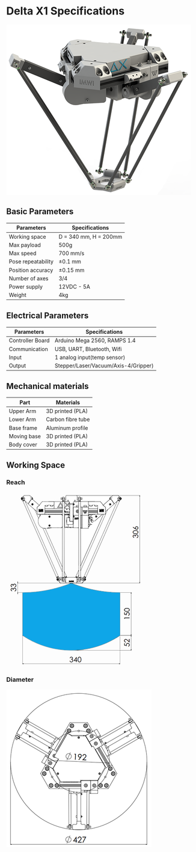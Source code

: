 # Delta X1 Specifications

![deltax1](https://raw.githubusercontent.com/deltaxrobot/Delta-X-Docs/gh-pages/images/deltax1.png)

## Basic Parameters

|Parameters                   | Specifications      |
|-----------------------------|---------------------|
|Working space                |D = 340 mm, H = 200mm|
|Max payload                  |500g                 |
|Max speed                    |700 mm/s             |
|Pose repeatability           |±0.1 mm              |
|Position accuracy            |±0.15 mm             |
|Number of axes               |3/4                  |
|Power supply                 |12VDC - 5A           |
|Weight                       |4kg                  |

## Electrical Parameters

|Parameters                   | Specifications      |
|-----------------------------|---------------------|
|Controller Board             |Arduino Mega 2560, RAMPS 1.4|
|Communication                |USB, UART, Bluetooth, Wifi  |
|Input                        |1 analog input(temp sensor) |
|Output                       |Stepper/Laser/Vacuum/Axis-4/Gripper)|

## Mechanical materials

|Part                         | Materials           |
|-----------------------------|---------------------|
|Upper Arm                    |3D printed (PLA)     |
|Lower Arm                    |Carbon fibre tube    |
|Base frame                   |Aluminum profile     |
|Moving base                  |3D printed (PLA)     |
|Body cover                   |3D printed (PLA)     |

## Working Space

<!-- [![Foo](http://www.google.com.au/images/nav_logo7.png)](http://google.com.au/) -->
### Reach
![x1_working_space_reach](https://raw.githubusercontent.com/deltaxrobot/Delta-X-Docs/gh-pages/images/x1_workingspace.png)

### Diameter

![x1_working_space_dia](https://raw.githubusercontent.com/deltaxrobot/Delta-X-Docs/gh-pages/images/x1_workingspace_dia.png)
